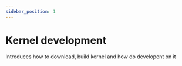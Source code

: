 ```yaml
---
sidebar_position: 1
---
```


# Kernel development

Introduces how to download, build kernel and how do developent on it

